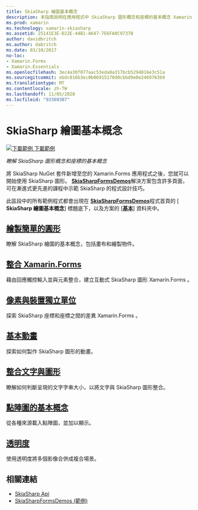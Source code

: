 ```yaml
---
title: SkiaSharp 繪圖基本概念
description: 本指南說明在應用程式中 SkiaSharp 圖形概念和座標的基本概念 Xamarin.Forms 。
ms.prod: xamarin
ms.technology: xamarin-skiasharp
ms.assetid: 25141E3E-D22E-44B1-A647-7E6FA0C9737B
author: davidbritch
ms.author: dabritch
ms.date: 03/10/2017
no-loc:
- Xamarin.Forms
- Xamarin.Essentials
ms.openlocfilehash: 3ec4a30f077aac53eda0a317bcb5294816e3c51a
ms.sourcegitcommit: ebdc016b3ec0b06915170d0cbbd9e0e2469763b9
ms.translationtype: MT
ms.contentlocale: zh-TW
ms.lasthandoff: 11/05/2020
ms.locfileid: "93369307"
---
```

# <a name="skiasharp-drawing-basics"></a>SkiaSharp 繪圖基本概念

[![下載範例](~/media/shared/download.png) 下載範例](/samples/xamarin/xamarin-forms-samples/skiasharpforms-demos)

_瞭解 SkiaSharp 圖形概念和座標的基本概念_

將 SkiaSharp NuGet 套件新增至您的 Xamarin.Forms 應用程式之後，您就可以開始使用 SkiaSharp 圖形。 [**SkiaSharpFormsDemos**](/samples/xamarin/xamarin-forms-samples/skiasharpforms-demos)解決方案包含許多頁面，可在漸進式更先進的課程中示範 SkiaSharp 的程式設計技巧。

此區段中的所有範例程式都會出現在 [**SkiaSharpFormsDemos**](/samples/xamarin/xamarin-forms-samples/skiasharpforms-demos)程式首頁的 [ **SkiaSharp 繪圖基本概念**] 標題底下，以及方案的 [[**基本**](https://github.com/xamarin/xamarin-forms-samples/tree/master/SkiaSharpForms/Demos/Demos/SkiaSharpFormsDemos/Basics)] 資料夾中。

## <a name="drawing-a-simple-circle"></a>[繪製簡單的圓形](circle.md)

瞭解 SkiaSharp 繪圖的基本概念，包括畫布和繪製物件。

## <a name="integrating-with-xamarinforms"></a>[整合 Xamarin.Forms](integration.md)

藉由回應觸控輸入並與元素整合，建立互動式 SkiaSharp 圖形 Xamarin.Forms 。

## <a name="pixels-and-device-independent-units"></a>[像素與裝置獨立單位](pixels.md)

探索 SkiaSharp 座標和座標之間的差異 Xamarin.Forms 。

## <a name="basic-animation"></a>[基本動畫](animation.md)

探索如何製作 SkiaSharp 圖形的動畫。

## <a name="integrating-text-and-graphics"></a>[整合文字與圖形](text.md)

瞭解如何判斷呈現的文字字串大小，以將文字與 SkiaSharp 圖形整合。

## <a name="bitmap-basics"></a>[點陣圖的基本概念](bitmaps.md)

從各種來源載入點陣圖，並加以顯示。

## <a name="transparency"></a>[透明度](transparency.md)

使用透明度將多個影像合併成複合場景。

## <a name="related-links"></a>相關連結

- [SkiaSharp Api](/dotnet/api/skiasharp)
- [SkiaSharpFormsDemos (範例) ](/samples/xamarin/xamarin-forms-samples/skiasharpforms-demos)